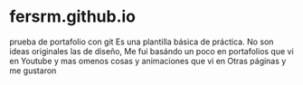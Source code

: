 # fersrm.github.io
prueba de portafolio con git
Es una plantilla  básica  de práctica.
No son ideas originales las de diseño,
Me fui basándo un poco en portafolios que vi en 
Youtube y mas omenos  cosas y animaciones  que vi en 
Otras  páginas  y me gustaron
